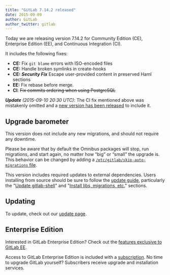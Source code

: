 ```yaml
---
title: "GitLab 7.14.2 released"
date: 2015-09-09
author: GitLab
author_twitter: gitlab
---
```


Today we are releasing version 7.14.2 for Community Edition (CE), Enterprise
Edition (EE), and Continuous Integration (CI).

It includes the following fixes:

- **CE:** Fix `git blame` errors with ISO-encoded files
- **CE:** Handle broken symlinks in create-hooks
- **CE:** ***Security Fix*** Escape user-provided content in preserved Haml
  sections
- **EE:** Fix rebase before merge.
- **CI**: ~~Fix commits ordering when using PostgreSQL~~

***Update*** *(2015-09-10 20:30 UTC)*: The CI fix mentioned above was mistakenly
omitted and a [new version has been released](/2015/09/10/gitlab-7-dot-14-dot-3-released/)
to include it.

<!-- more -->

## Upgrade barometer

This version does not include any new migrations, and should not require any
downtime.

Please be aware that by default the Omnibus packages will stop, run migrations,
and start again, no matter how “big” or “small” the upgrade is. This behavior
can be changed by adding a [`/etc/gitlab/skip-auto-migrations`
file](http://doc.gitlab.com/omnibus/update/README.html).

This version includes required updates to external dependencies. Users
installing from source should be sure to follow the [update guide], particularly
the "[Update gitlab-shell]" and "[Install libs, migrations, etc.]" sections.

## Updating

To update, check out our [update page](https://about.gitlab.com/update).

## Enterprise Edition

Interested in GitLab Enterprise Edition?
Check out the [features exclusive to GitLab EE](https://about.gitlab.com/features/#enterprise).

Access to GitLab Enterprise Edition is included with a [subscription](http://www.gitlab.com/pricing).
No time to upgrade GitLab yourself?
Subscribers receive upgrade and installation services.

[update guide]: https://gitlab.com/gitlab-org/gitlab-ce/blob/7-14-stable/doc/update/7.13-to-7.14.md
[Update gitlab-shell]: https://gitlab.com/gitlab-org/gitlab-ce/blob/7-14-stable/doc/update/7.13-to-7.14.md#4-update-gitlab-shell
[Install libs, migrations, etc.]: https://gitlab.com/gitlab-org/gitlab-ce/blob/7-14-stable/doc/update/7.13-to-7.14.md#5-install-libs-migrations-etc
